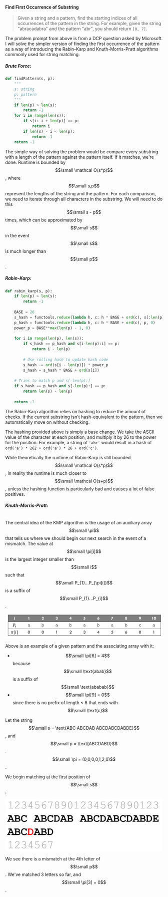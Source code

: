#### Find First Occurrence of Substring

> Given a string and a pattern, find the starting indices of all occurrences of the pattern in the string. For example, given the string "abracadabra" and the pattern "abr", you should return `[0, 7]`.

The problem prompt from above is from a DCP question asked by Microsoft. I will solve the simpler version of finding the first occurrence of the pattern as a way of introducing the Rabin-Karp and Knuth-Morris-Pratt algorithms commonly used for string matching.

##### Brute Force:

```py
def findPattern(s, p):
    """
    s: string
    p: pattern
    """
    if len(p) > len(s):
        return -1
    for i in range(len(s)):
        if s[i: i + len(p)] == p:
            return i
        if len(s) - i < len(p):
            return -1
    return -1
```

The simple way of solving the problem would be compare every substring with a length of the pattern against the pattern itself. If it matches, we're done. Runtime is bounded by $$\small \mathcal O(s*p)$$, where $$\small s,p$$ represent the lengths of the string and the pattern. For each comparison, we need to iterate through all characters in the substring. We will need to do this $$\small s - p$$ times, which can be approximated by $$\small s$$ in the event $$\small s$$ is much longer than $$\small p$$.

##### Rabin-Karp:

```py
def rabin_karp(s, p):
    if len(p) > len(s):
        return -1

    BASE = 26
    s_hash = functools.reduce(lambda h, c: h * BASE + ord(c), s[:len(p)], 0)
    p_hash = functools.reduce(lambda h, c: h * BASE + ord(c), p, 0)
    power_p = BASE**max(len(p) - 1, 0)

    for i in range(len(p), len(s)):
        if s_hash == p_hash and s[i-len(p):i] == p:
            return i - len(p)

        # Use rolling hash to update hash code
        s_hash -= ord(s[i - len(p)]) * power_p
        s_hash = s_hash * BASE + ord(s[i])

    # Tries to match p and s[-len(p):]
    if s_hash == p_hash and s[-len(p):] == p:
        return len(s) - len(p)

    return -1
```

The Rabin-Karp algorithm relies on hashing to reduce the amount of checks. If the current substring isn't hash-equivalent to the pattern, then we automatically move on without checking.

The hashing provided above is simply  a base change. We take the ASCII value of the character at each position, and multiply it by 26 to the power for the position. For example, a string of `'abc'` would result in a hash of `ord('a') * 262 + ord('a') * 26 + ord('c')`.

While theoretically the runtime of Rabin-Karp is still bounded $$\small \mathcal O(s*p)$$, in reality the runtime is much closer to $$\small \mathcal O(s+p)$$, unless the hashing function is particularly bad and causes a lot of false positives.

##### Knuth-Morris-Pratt:

```

```

The central idea of the KMP algorithm is the usage of an auxiliary array $$\small \pi$$ that tells us where we should begin our next search in the event of a mismatch. The value at $$\small \pi[i]$$ is the largest integer smaller than $$\small i$$ such that $$\small P_{1}...P_{\pi[i]}$$ is a suffix of $$\small P_{1}...P_{i}$$.

![](/assets/KMP_pi_array.png)

Above is an example of a given pattern and the associating array with it:

* $$\small \pi[6] = 4$$ because $$\small \text{abab}$$ is a suffix of $$\small \text{ababab}$$
* $$\small \pi[9] = 0$$ since there is no prefix of length ≤ 8 that ends with $$\small \text{c}$$

Let the string $$\small s = \text{ABC ABCDAB ABCDABCDABDE}$$, and $$\small p = \text{ABCDABD}$$. $$\small \pi = (0,0,0,0,1,2,0)$$.

We begin matching at the first position of $$\small s$$:

![](/assets/KMP_1.png)

We see there is a mismatch at the 4th letter of $$\small p$$. We've matched 3 letters so far, and $$\small \pi[3] = 0$$. 



